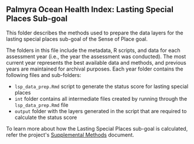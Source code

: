 ## Palmyra Ocean Health Index: Lasting Special Places Sub-goal 

This folder describes the methods used to prepare the data layers for the lasting special places sub-goal of the Sense of Place goal.     

The folders in this file include the metadata, R scripts, and data for each assessment year (i.e., the year the assessment was conducted). The most current year represents the best available data and methods, and previous years are maintained for archival purposes. Each year folder contains the following files and sub-folders:  

- `lsp_data_prep.Rmd` script to generate the status score for lasting special places   
- `int` folder contains all intermediate files created by running through the `lsp_data_prep.Rmd` file   
- `output` folder with the layers generated in the script that are required to calculate the status score     

To learn more about how the Lasting Special Places sub-goal is calculated, refer the project's [Supplemental Methods](https://raw.githack.com/OHI-4site/pal-scores/master/documents/methods-results/Supplement.html) document.   






